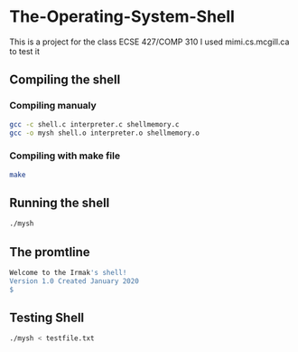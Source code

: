 # The-Operating-System-Shell
This is a project for the class ECSE 427/COMP 310
I used mimi.cs.mcgill.ca to test it

## Compiling the shell
  ### Compiling manualy 
  ```bash
  gcc -c shell.c interpreter.c shellmemory.c
  gcc -o mysh shell.o interpreter.o shellmemory.o
  ```
  ### Compiling with make file
  ```bash
  make
  ```
## Running the shell
```bash
./mysh
```
## The promtline
```bash
Welcome to the Irmak's shell!
Version 1.0 Created January 2020
$
```
## Testing Shell
```bash
./mysh < testfile.txt
```

